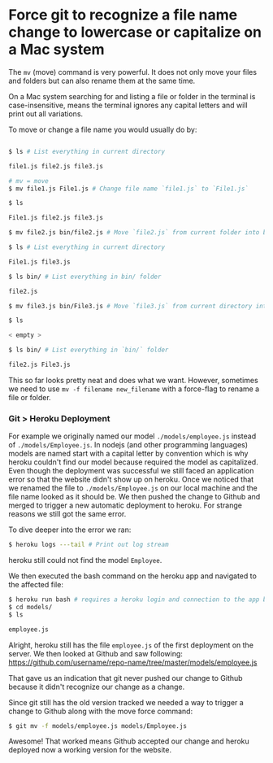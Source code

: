 # Force git to recognize a file name change to lowercase or capitalize on a Mac system

The `mv` (move) command is very powerful. It does not only move your files and folders but can also rename them at the same time.

On a Mac system searching for and listing a file or folder in the terminal is case-insensitive, means the terminal ignores any capital letters and will print out all variations.

To move or change a file name you would usually do by:

```zsh

$ ls # List everything in current directory

file1.js file2.js file3.js

# mv = move
$ mv file1.js File1.js # Change file name `file1.js` to `File1.js`

$ ls

File1.js file2.js file3.js

$ mv file2.js bin/file2.js # Move `file2.js` from current folder into bin/ folder

$ ls # List everything in current directory

File1.js file3.js

$ ls bin/ # List everything in bin/ folder

file2.js

$ mv file3.js bin/File3.js # Move `file3.js` from current directory into `bin/` folder and rename it at the same to `File3.js`

$ ls

< empty >

$ ls bin/ # List everything in `bin/` folder

file2.js File3.js
```

This so far looks pretty neat and does what we want. However, sometimes we need to use  `mv -f filename new_filename` with a force-flag to rename a file or folder.

### Git > Heroku Deployment

For example we originally named our model `./models/employee.js` instead of `./models/Employee.js`. In nodejs (and other programming languages) models are named start with a capital letter by convention which is why heroku couldn't find our model because required the model as capitalized. Even though the deployment was successful we still faced an application error so that the website didn't show up on heroku. Once we noticed that we renamed the file to `./models/Employee.js` on our local machine and the file name looked as it should be. We then pushed the change to Github and merged to trigger a new automatic deployment to heroku. For strange reasons we still got the same error.

To dive deeper into the error we ran:

```zsh
$ heroku logs ---tail # Print out log stream
```

heroku still could not find the model `Employee`.

We then executed the bash command on the heroku app and navigated to the affected file:

```zsh
$ heroku run bash # requires a heroku login and connection to the app before
$ cd models/
$ ls

employee.js
```

Alright, heroku still has the file `employee.js` of the first deployment on the server. We then looked at Github and saw following:
https://github.com/username/repo-name/tree/master/models/employee.js

That gave us an indication that git never pushed our change to Github because it didn't recognize our change as a change.

Since git still has the old version tracked we needed a way to trigger a change to Github along with the move force command:

```zsh
$ git mv -f models/employee.js models/Employee.js
```

Awesome! That worked means Github accepted our change and heroku deployed now a working version for the website.



